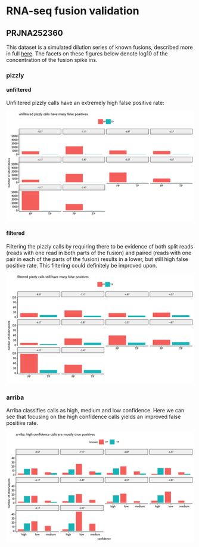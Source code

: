 # RNA-seq fusion validation

## PRJNA252360
This dataset is a simulated dilution series of known fusions, described more in
full [here](https://www.ncbi.nlm.nih.gov/bioproject/PRJNA252360/). The
facets on these figures below denote log10 of the concentration of the fusion
spike ins.

### pizzly

#### unfiltered
Unfiltered pizzly calls have an extremely high false positive rate:

![](PRJNA252360/figures/unfiltered-pizzly.png)

#### filtered

Filtering the pizzly calls by requiring there to be evidence of both split reads
(reads with one read in both parts of the fusion) and paired (reads with one
pair in each of the parts of the fusion) results in a lower, but still high
false positive rate. This filtering could definitely be improved upon.

![](PRJNA252360/figures/filtered-pizzly.png)

### arriba
Arriba classifies calls as high, medium and low confidence. Here we can see that
focusing on the high confidence calls yields an improved false positive rate.

![](PRJNA252360/figures/arriba.png)

